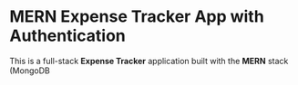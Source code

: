 #  MERN Expense Tracker App with Authentication
This is a full-stack **Expense Tracker** application built with the **MERN** stack (MongoDB
